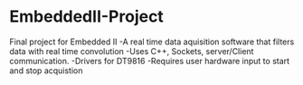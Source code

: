 # EmbeddedII-Project
Final project for Embedded II
-A real time data aquisition software that filters  data with real time convolution
-Uses C++, Sockets, server/Client communication.
-Drivers for DT9816
-Requires user hardware input to start and stop acquistion 


